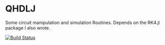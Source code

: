 # QHDLJ

Some circuit manipulation and simulation Routines.
Depends on the RK4.jl package I also wrote.



[![Build Status](https://travis-ci.org/ntezak/QHDLJ.jl.png)](https://travis-ci.org/ntezak/QHDLJ.jl)
